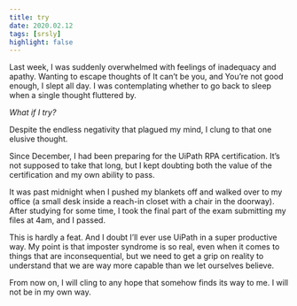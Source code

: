 ```yaml
---
title: try
date: 2020.02.12
tags: [srsly]
highlight: false
---
```


Last week, I was suddenly overwhelmed with feelings of inadequacy and apathy. Wanting to escape thoughts of It can’t be you, and You’re not good enough, I slept all day. I was contemplating whether to go back to sleep when a single thought fluttered by.

_What if I try?_

Despite the endless negativity that plagued my mind, I clung to that one elusive thought.

Since December, I had been preparing for the UiPath RPA certification. It’s not supposed to take that long, but I kept doubting both the value of the certification and my own ability to pass.

It was past midnight when I pushed my blankets off and walked over to my office (a small desk inside a reach-in closet with a chair in the doorway). After studying for some time, I took the final part of the exam submitting my files at 4am, and I passed.

This is hardly a feat. And I doubt I’ll ever use UiPath in a super productive way. My point is that imposter syndrome is so real, even when it comes to things that are inconsequential, but we need to get a grip on reality to understand that we are way more capable than we let ourselves believe.

From now on, I will cling to any hope that somehow finds its way to me. I will not be in my own way.